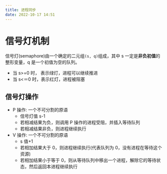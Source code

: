 ```yaml
---
title: 进程同步
date: 2022-10-17 14:51
---
```

# 信号灯机制
信号灯(semaphore)由一个确定的二元组`(s, q)`组成，其中 s 一定是**非负初值**的整形变量，q 是一个初值为空的队列。
- 当 s>=0 时， 表示绿灯，进程可以继续推进
- 当 s<＝0 时，表示红灯，进程被阻塞
## 信号灯操作
- P 操作: 一个不可分割的原语
    - 信号灯值 s-1
    - 若相减结果为负，则调用 P 操作的进程受阻，并插入等待队列
    - 若相减结果非负，则进程继续执行
- V 操作: 一个不可分割的原语
    - s 值+1
    - 若相加结果大于 0，则进程继续执行(代表队列为 0，没有进程在等待这个资源)
    - 若相加结果小于等于 0，则从等待队列中移出一个进程，解除它的等待状态，然后返回本进程继续执行

